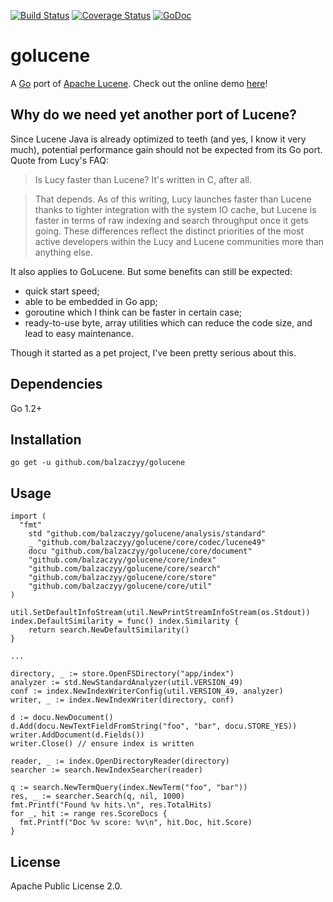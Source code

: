 [![Build Status](https://travis-ci.org/balzaczyy/golucene.svg?branch=master)](https://travis-ci.org/balzaczyy/golucene)
[![Coverage Status](https://coveralls.io/repos/balzaczyy/golucene/badge.png?branch=lucene410)](https://coveralls.io/r/balzaczyy/golucene?branch=lucene410)
[![GoDoc](https://godoc.org/github.com/balzaczyy/golucene?status.svg)](https://godoc.org/github.com/balzaczyy/golucene)

golucene
========

A [Go](http://golang.org) port of [Apache Lucene](http://lucene.apache.org). Check out the online demo [here](http://hamlet.mybluemix.net/)!

Why do we need yet another port of Lucene?
------------------------------------------

Since Lucene Java is already optimized to teeth (and yes, I know it very much), potential performance gain should not be expected from its Go port. Quote from Lucy's FAQ:

>Is Lucy faster than Lucene? It's written in C, after all.

>That depends. As of this writing, Lucy launches faster than Lucene thanks to tighter integration with the system IO cache, but Lucene is faster in terms of raw indexing and search throughput once it gets going. These differences reflect the distinct priorities of the most active developers within the Lucy and Lucene communities more than anything else.

It also applies to GoLucene. But some benefits can still be expected:
- quick start speed;
- able to be embedded in Go app;
- goroutine which I think can be faster in certain case;
- ready-to-use byte, array utilities which can reduce the code size, and lead to easy maintenance.

Though it started as a pet project, I've been pretty serious about this.

Dependencies
------------
Go 1.2+

Installation
------------

	go get -u github.com/balzaczyy/golucene

Usage
-----

	import (
	  "fmt"
		std "github.com/balzaczyy/golucene/analysis/standard"
		_ "github.com/balzaczyy/golucene/core/codec/lucene49"
		docu "github.com/balzaczyy/golucene/core/document"
		"github.com/balzaczyy/golucene/core/index"
		"github.com/balzaczyy/golucene/core/search"
		"github.com/balzaczyy/golucene/core/store"
		"github.com/balzaczyy/golucene/core/util"
	)

	util.SetDefaultInfoStream(util.NewPrintStreamInfoStream(os.Stdout))
	index.DefaultSimilarity = func() index.Similarity {
		return search.NewDefaultSimilarity()
	}
	
	...

	directory, _ := store.OpenFSDirectory("app/index")
	analyzer := std.NewStandardAnalyzer(util.VERSION_49)
	conf := index.NewIndexWriterConfig(util.VERSION_49, analyzer)
	writer, _ := index.NewIndexWriter(directory, conf)

	d := docu.NewDocument()
	d.Add(docu.NewTextFieldFromString("foo", "bar", docu.STORE_YES))
	writer.AddDocument(d.Fields())
	writer.Close() // ensure index is written

	reader, _ := index.OpenDirectoryReader(directory)
	searcher := search.NewIndexSearcher(reader)
	
	q := search.NewTermQuery(index.NewTerm("foo", "bar"))
	res, _ := searcher.Search(q, nil, 1000)
	fmt.Printf("Found %v hits.\n", res.TotalHits)
	for _, hit := range res.ScoreDocs {
	  fmt.Printf("Doc %v score: %v\n", hit.Doc, hit.Score)
	}

License
-------
Apache Public License 2.0.
